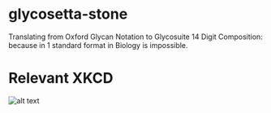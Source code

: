 # glycosetta-stone
Translating from Oxford Glycan Notation to Glycosuite 14 Digit Composition: because in 1 standard format in Biology is impossible.


# Relevant XKCD
![alt text](https://imgs.xkcd.com/comics/standards.png)
